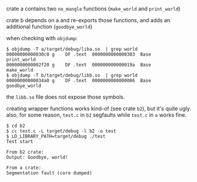 crate a contains two `no_mangle` functions (`make_world` and `print_world`)

crate b depends on a and re-exports those functions, and adds an additional function (`goodbye_world`)

when checking with `objdump`:

    $ objdump -T a/target/debug/liba.so  | grep world
    00000000000030c0 g    DF .text  0000000000000303  Base        print_world
    0000000000002f20 g    DF .text  000000000000019a  Base        make_world
    $ objdump -T b/target/debug/libb.so  | grep world
    00000000000034a0 g    DF .text  0000000000000086  Base        goodbye_world

the `libb.so` file does not expose those symbols.

creating wrapper functions works kind-of (see crate `b2`), but it's quite ugly.
also, for some reason, `test.c` in `b2` segfaults while `test.c` in `a` works fine.

    $ cd b2
    $ cc test.c -L target/debug -l b2 -o test
    $ LD_LIBRARY_PATH=target/debug ./test
    Test start

    From b2 crate:
    Output: Goodbye, world!

    From a crate:
    Segmentation fault (core dumped)
